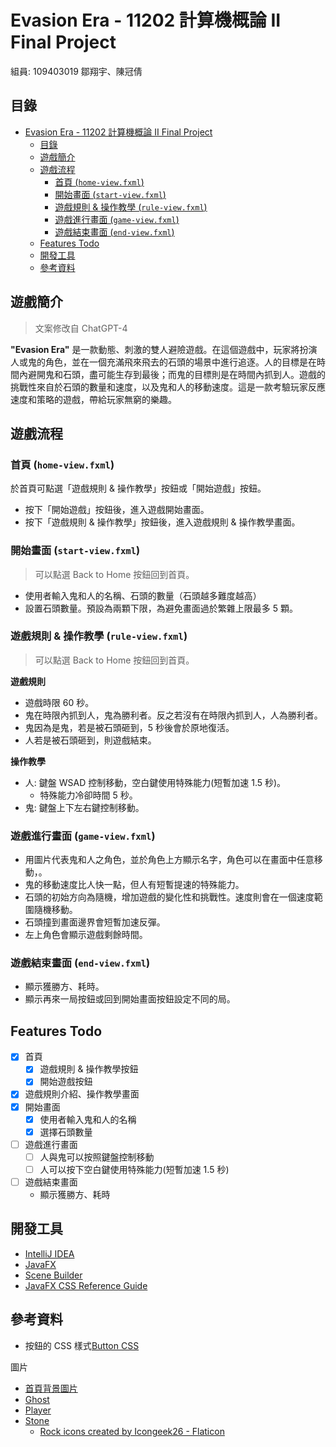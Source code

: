 # Evasion Era - 11202 計算機概論 II Final Project

組員: 109403019 鄒翔宇、陳冠倩

## 目錄

- [Evasion Era - 11202 計算機概論 II Final Project](#evasion-era---11202-計算機概論-ii-final-project)
  - [目錄](#目錄)
  - [遊戲簡介](#遊戲簡介)
  - [遊戲流程](#遊戲流程)
    - [首頁 (`home-view.fxml`)](#首頁-home-viewfxml)
    - [開始畫面 (`start-view.fxml`)](#開始畫面-start-viewfxml)
    - [遊戲規則 \& 操作教學 (`rule-view.fxml`)](#遊戲規則--操作教學-rule-viewfxml)
    - [遊戲進行畫面 (`game-view.fxml`)](#遊戲進行畫面-game-viewfxml)
    - [遊戲結束畫面 (`end-view.fxml`)](#遊戲結束畫面-end-viewfxml)
  - [Features Todo](#features-todo)
  - [開發工具](#開發工具)
  - [參考資料](#參考資料)

## 遊戲簡介

> 文案修改自 ChatGPT-4

**"Evasion Era"** 是一款動態、刺激的雙人避險遊戲。在這個遊戲中，玩家將扮演人或鬼的角色，並在一個充滿飛來飛去的石頭的場景中進行追逐。人的目標是在時間內避開鬼和石頭，盡可能生存到最後；而鬼的目標則是在時間內抓到人。遊戲的挑戰性來自於石頭的數量和速度，以及鬼和人的移動速度。這是一款考驗玩家反應速度和策略的遊戲，帶給玩家無窮的樂趣。

## 遊戲流程

### 首頁 (`home-view.fxml`)

於首頁可點選「遊戲規則 & 操作教學」按鈕或「開始遊戲」按鈕。

- 按下「開始遊戲」按鈕後，進入遊戲開始畫面。
- 按下「遊戲規則 & 操作教學」按鈕後，進入遊戲規則 & 操作教學畫面。

### 開始畫面 (`start-view.fxml`)

> 可以點選 Back to Home 按鈕回到首頁。

- 使用者輸入鬼和人的名稱、石頭的數量（石頭越多難度越高）
- 設置石頭數量。預設為兩顆下限，為避免畫面過於繁雜上限最多 5 顆。

### 遊戲規則 & 操作教學 (`rule-view.fxml`)

> 可以點選 Back to Home 按鈕回到首頁。

**遊戲規則**

- 遊戲時限 60 秒。
- 鬼在時限內抓到人，鬼為勝利者。反之若沒有在時限內抓到人，人為勝利者。
- 鬼因為是鬼，若是被石頭砸到，5 秒後會於原地復活。
- 人若是被石頭砸到，則遊戲結束。

**操作教學**

- 人: 鍵盤 WSAD 控制移動，空白鍵使用特殊能力(短暫加速 1.5 秒)。
  - 特殊能力冷卻時間 5 秒。
- 鬼: 鍵盤上下左右鍵控制移動。

### 遊戲進行畫面 (`game-view.fxml`)

- 用圖片代表鬼和人之角色，並於角色上方顯示名字，角色可以在畫面中任意移動，。
- 鬼的移動速度比人快一點，但人有短暫提速的特殊能力。
- 石頭的初始方向為隨機，增加遊戲的變化性和挑戰性。速度則會在一個速度範圍隨機移動。
- 石頭撞到畫面邊界會短暫加速反彈。
- 左上角色會顯示遊戲剩餘時間。

### 遊戲結束畫面 (`end-view.fxml`)

- 顯示獲勝方、耗時。
- 顯示再來一局按鈕或回到開始畫面按鈕設定不同的局。

## Features Todo

- [x] 首頁
  - [x] 遊戲規則 & 操作教學按鈕
  - [x] 開始遊戲按鈕
- [x] 遊戲規則介紹、操作教學畫面
- [x] 開始畫面
  - [x] 使用者輸入鬼和人的名稱
  - [x] 選擇石頭數量
- [ ] 遊戲進行畫面
  - [ ] 人與鬼可以按照鍵盤控制移動
  - [ ] 人可以按下空白鍵使用特殊能力(短暫加速 1.5 秒)
- [ ] 遊戲結束畫面
  - 顯示獲勝方、耗時

## 開發工具

- [IntelliJ IDEA](https://www.jetbrains.com/idea/)
- [JavaFX](https://openjfx.io/)
- [Scene Builder](https://gluonhq.com/products/scene-builder/)
- [JavaFX CSS Reference Guide](https://openjfx.io/javadoc/16/javafx.graphics/javafx/scene/doc-files/cssref.html)

## 參考資料

- 按鈕的 CSS 樣式[Button CSS](http://fxexperience.com/2011/12/styling-fx-buttons-with-css/)

圖片

- [首頁背景圖片](https://unsplash.com/photos/I0oihJbNSIc)
- [Ghost](https://www.clipartmax.com/max/m2H7K9m2G6m2m2N4/)
- [Player](https://www.pngegg.com/en/png-bnfyu/download)
- [Stone]()
  - <a href="https://www.flaticon.com/free-icons/rock" title="rock icons">Rock icons created by Icongeek26 - Flaticon</a>